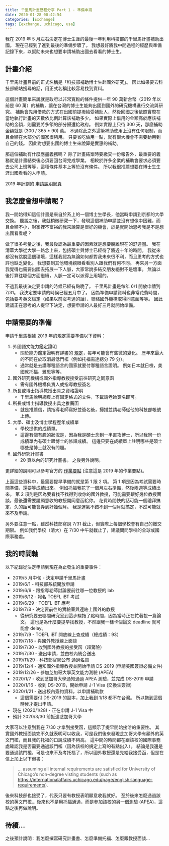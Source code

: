 ```yaml
---
title: 千里馬計畫歷程分享 Part 1 - 準備申請
date: 2020-01-28 00:42:54
categories: [Exchange]
tags: [exchange, uchicago, usa]
---
```


我在 2019 年 5 月左右決定在博士生涯的最後一年利用科技部的千里馬計畫補助出國。 現在已經到了進到最後的準備步驟了。 我想最好將我中間過程的經歷與準備記錄下來，以幫助未來也想要申請補助出國去看看的博士生。

<!--more-->

## 計畫介紹

千里馬計畫目前的正式名稱是「科技部補助博士生赴國外研究」。 因此如果要去科技部網站搜尋的話，用正式名稱比較容易找到資料。

這個計畫簡單來說就是政府以非常寬鬆的條件提供一年 90 萬新台幣（2019 年以前是 60 萬）的補助，讓在台灣的博士生能夠出國到國外的研究機構進行交流與研究。 補助會先用借款的方式在出國前提撥給受補助人，然後回國之後依照實際在當地執行計畫的天數依比例計算該補助多少。 如果實際上借用的金額高於應該補助的金額，則需要將多領的部分歸還給政府。 例如實際上只待 300 天，那麼補助金額就是 (300 / 365 * 90) 萬。 不過除此之外這筆補助使用上沒有任何限制，而且金額在大部分的國家很夠用。 只要省吃儉用一點，就有很大機會不需要動用到自己的錢。 因此對想要出國的博士生來說算是實惠的補助。

那這個補助有什麼應盡義務嗎？ 除了計畫結案時要繳交一份報告外，最重要的義務就是計畫結束後必須要回台灣完成學業。 相較於許多企業的補助會要求必須要去公司上班等等，這種條件基本上等於沒有條件。 所以我很推薦想要在博士生生涯出國看看的人申請。

2019 年計劃的 [申請說明網頁](https://www.most.gov.tw/sci/ch/detail?article_uid=b3d896f9-c70a-4bec-8fcb-e387b51b2a54&menu_id=6b4a4661-9126-4d0c-897a-4022c82114a9&content_type=P&view_mode=listView)

## 我怎麼會想申請呢？

我一開始得知這個計畫是來自於系上的一個博士生學長，他當時申請到京都的大學交換。 聽說之後，我就稍微研究一下，發現這個補助申請並沒有想像中困難，而且金額不小，對家裡不富裕的我來說算是很好的機會，於是就開始思考我是不是想出國看看呢？

做了很多考量之後，我最後認為最重要的因素就是想要脫離現在的舒適圈。 我在清華大學從大學一路念上來，包括碩士與博士已經待了將近十年的時間。 我從來都沒有跳脫這個環境，這樣我認為無論如何都對我未來很不利，而且思考的方式也許也缺乏變化。 我想要到其他環境親眼看看別人跟我們有何不同。 再來另一方面我覺得也需要出國去拓展一下人脈，大家常說多結交朋友絕對不是壞事。 無論以後打算往哪個方面繼續，人脈一定可以派得上用場的。

不過我最後決定要申請的時候已經有點晚了。 千里馬計畫是每年 6/1 開放申請到 7/31。 我決定要申請的時候已經五月中了。 因為準備申請資料也非常花費時間，包括要考英文檢定（如果以前沒考過的話）、聯絡國外機構取得同意函等等。 因此建議正在思考的人提早下決定，想要申請的人最好三月就開始準備。

## 申請需要的準備

申請千里馬根據 2019 年的規定需要準備以下資料：

1. 外國語文能力鑑定證明
    - 關於能力鑑定證明有詳盡的 [規定](https://www.most.gov.tw/most/attachments/2ebfb38f-58ed-4a24-875b-77d3c5443e6c)，每年可能會有些微的變化。 歷年來最大的不同在於取消最低門檻（例如托福需達總分 79 分）。
    - 通常就是去講哪種語言的國家就要付哪種語言證明。 例如日本就日檢，美國就托福、雅思等等。
2. 國外研究機構或國外指導教授接受前往研究之同意函
    - 需有國外機構負責人或指導教授簽名
3. 所長或博士指導教授出具之資格證明
    - 千里馬說明網頁上有固定格式的文件，下載請老師簽名即可。
4. 所長或博士指導教授出具之推薦函
    - 就是推薦信，請指導老師寫好並簽名後，掃描並請老師從他的科技部帳號上傳。
5. 大學、碩士及博士學程歷年成績單
    - 學校提供的成績單。
    - 這邊有個有趣的狀況是，因為我是碩士念到一半直攻博士，所以我同一份成績單內有碩士跟博士的修課成績。 這邊只要在成績單上註明哪些是碩士哪些是博士就沒有問題。
6. 國外研究計畫書
    - 20 頁以內的研究計畫書。 之後另外說明。

更詳細的說明可以參考官方的 [作業要點](https://www.most.gov.tw/most/attachments/65ca5c42-9ebb-4325-b7e6-df44fd10a9f6) (注意這是 2019 年的作業要點)。

上面這些資料中，最需要提早準備的就是第 1 跟 2 項。 第 1 項是因為考試需要時間準備，還要等成績出來。 例如托福我花了一個月左右準備，然後兩週等成績出來。 第 2 項則是因為要看找不找得到收你的國外教授，可能需要跟好幾位教授面談，最後還需要請願意收的教授開同意函給你。 花費時間快的話可能一個禮拜搞定，久的話可能會弄到好幾個月。 我是運氣不錯不到一個月就搞定，不然可能就來不及申請。

另外要注意一點，雖然科技部寫說 7/31 截止，但實際上每個學校會有自己的繳交期限。 例如我們學校（清大）在 7/30 中午就截止了，建議問問學校的全球或國際事務處。

## 我的時間軸

以下紀錄從決定申請到現在為止發生的重要事件：

- 2019/5 月中旬 - 決定申請千里馬計畫
- 2019/6/1 - 科技部系統開放申請
- 2019/6/9 - 跟指導老師討論要前往哪一位教授的 lab
- 2019/6/12 - 報名 TOEFL iBT 考試
- 2019/6/29 - TOEFL iBT 應考
- 2019/7/8 - 決定要前往的實驗室與連絡上國外的教授
    - 從研究要去哪間研究室到這步驟拖了點時間，因為當時正在忙著投一篇論文。 這也是為什麼要提早找教授，不然跟我一樣卡個論文 deadline 就可能會 delay。
- 2019/7/9 - TOEFL iBT 開放線上查成績（總成績：93）
- 2019/7/18 - 與國外教授線上面談
- 2019/7/30 - 收到國外教授的接受函（超驚險）
- 2019/7/30 - 送出申請，並由校內統合送出
- 2019/11/29 - 科技部官網公布 [通過名冊](https://www.most.gov.tw/folksonomy/detail?subSite=&l=ch&article_uid=342f7b32-5bc4-4885-9607-32d946c067cc&menu_id=d3c30297-bb63-44c5-ad30-38a65b203288)
- 2019/12/4 - 通知國外指導教授並開始申請 DS-2019 (申請美國簽證必備文件)
- 2019/12/26 - 參加芝加哥大學英文能力測驗 (APEA)
- 2020/1/7 - 收到芝加哥大學通知通過 APEA 測驗，並完成 DS-2019 申請
- 2020/1/16 - 收到 DS-2019，開始申請 J-1 Visa (交換生簽證)
- 2020/1/21 - 送出校內簽約資料，以申請補助款
    - 這個需要付 DS-2019 的副本，加上我到 1/18 都不在台灣。 所以拖到這個時候才提出申請。
- 現在 (2020/1/28) - 正在申請 J-1 Visa 中
- 預計 2020/3/30 前抵達芝加哥大學

大家可以注意到我在 7/30 才拿到接受函，這顯示了提早開始接洽的重要性。 其實國外教授面談完不久就表明可以收我，可是我們後來發現芝加哥大學有額外的英文門檻，而且我的托福的口說成績不夠高。 這中間的時間都在跟該校的國際事務處確認我是否需要通過該門檻（因為該校的規定上寫的有點出入）。 結論是我還是要通過該門檻，可是也來不及考托福了，所以國外教授還是先給我接受函，但是在信上加上以下但書：

> ... assuming all internal requirements are satisfied for University of Chicago’s non-degree visting students (such as https://internationalaffairs.uchicago.edu/page/english-language-requirements).

後來科技部也接受了，代表只要有教授表明願意收我就好。 至於後來怎麼通過該校的英文門檻... 後來也不是用托福通過，而是參加該校的另一個測驗 (APEA)，這點之後再做說明。

## 待續...

之後預計說明：我怎麼撰寫研究計畫書、怎麼準備托福、怎麼跟教授面談...
